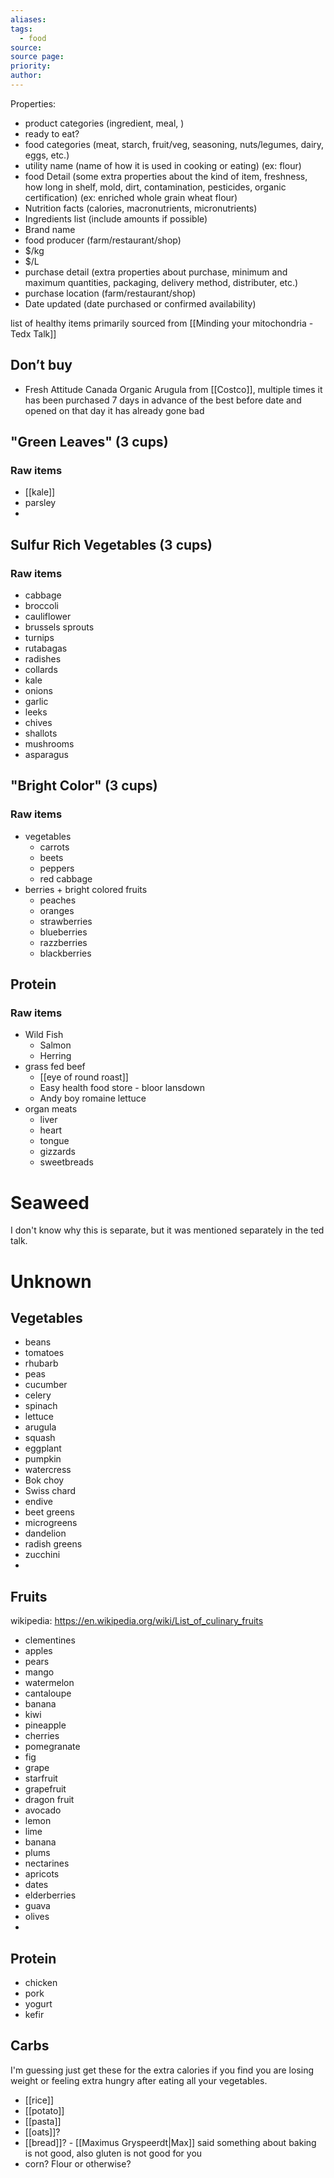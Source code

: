 ```yaml
---
aliases: 
tags:
  - food
source: 
source page: 
priority: 
author:
---
```

Properties:
- product categories (ingredient, meal, )
- ready to eat?
- food categories (meat, starch, fruit/veg, seasoning, nuts/legumes, dairy, eggs, etc.)
- utility name (name of how it is used in cooking or eating) (ex: flour)
- food Detail (some extra properties about the kind of item, freshness, how long in shelf, mold, dirt, contamination, pesticides, organic certification) (ex: enriched whole grain wheat flour)
- Nutrition facts (calories, macronutrients, micronutrients)
- Ingredients list (include amounts if possible)
- Brand name
- food producer (farm/restaurant/shop)
- $/kg
- $/L
- purchase detail (extra properties about purchase, minimum and maximum quantities, packaging, delivery method, distributer, etc.)
- purchase location (farm/restaurant/shop)
- Date updated (date purchased or confirmed availability)

list of healthy items primarily sourced from [[Minding your mitochondria - Tedx Talk]]

## Don’t buy
- Fresh Attitude Canada Organic Arugula from [[Costco]], multiple times it has been purchased 7 days in advance of the best before date and opened on that day it has already gone bad
## "Green Leaves" (3 cups)
### Raw items
- [[kale]]
- parsley
- 

## Sulfur Rich Vegetables (3 cups)
### Raw items
- cabbage
- broccoli
- cauliflower
- brussels sprouts
- turnips
- rutabagas
- radishes
- collards
- kale
- onions
- garlic
- leeks
- chives
- shallots
- mushrooms
- asparagus
## "Bright Color" (3 cups)
### Raw items
- vegetables
    - carrots
    - beets
    - peppers
    - red cabbage
- berries + bright colored fruits
    - peaches
    - oranges
    - strawberries
    - blueberries
    - razzberries
    - blackberries
## Protein
### Raw items
- Wild Fish
    - Salmon
    - Herring
- grass fed beef
    - [[eye of round roast]]
    - Easy health food store - bloor lansdown
    - Andy boy romaine lettuce
- organ meats
    - liver
    - heart
    - tongue
    - gizzards
    - sweetbreads
# Seaweed
I don't know why this is separate, but it was mentioned separately in the ted talk.

# Unknown
## Vegetables
- beans
- tomatoes
- rhubarb
- peas
- cucumber
- celery
- spinach
- lettuce
- arugula
- squash
- eggplant
- pumpkin
- watercress
- Bok choy
- Swiss chard
- endive
- beet greens
- microgreens
- dandelion
- radish greens
- zucchini
- 
## Fruits
wikipedia: https://en.wikipedia.org/wiki/List_of_culinary_fruits

- clementines
- apples
- pears
- mango
- watermelon
- cantaloupe
- banana
- kiwi
- pineapple
- cherries
- pomegranate
- fig
- grape
- starfruit
- grapefruit
- dragon fruit
- avocado
- lemon
- lime
- banana
- plums
- nectarines
- apricots
- dates
- elderberries
- guava
- olives
- 
## Protein
- chicken
- pork
- yogurt
- kefir

## Carbs
I'm guessing just get these for the extra calories if you find you are losing weight or feeling extra hungry after eating all your vegetables.
- [[rice]]
- [[potato]]
- [[pasta]]
- [[oats]]?
- [[bread]]? - [[Maximus Gryspeerdt|Max]] said something about baking is not good, also gluten is not good for you
- corn? Flour or otherwise? 